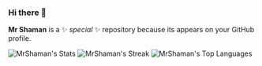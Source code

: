 ### Hi there 👋


**Mr Shaman** is a ✨ _special_ ✨ repository because its appears on your GitHub profile.

![MrShaman's Stats](https://github-readme-stats.vercel.app/api?username=mrshaman93&theme=dark&show_icons=true&hide_border=true&count_private=true)
![MrShaman's Streak](https://github-readme-streak-stats.herokuapp.com/?user=mrshaman93&theme=dark&hide_border=true)
![MrShaman's Top Languages](https://github-readme-stats.vercel.app/api/top-langs/?username=mrshaman93&theme=dark&show_icons=true&hide_border=true&layout=compact)
<!--
Here are some ideas to get you started:

- 🔭 I’m currently working on ...
- 🌱 I’m currently learning ...
- 👯 I’m looking to collaborate on ...
- 🤔 I’m looking for help with ...
- 💬 Ask me about ...
- 📫 How to reach me: ...
- 😄 Pronouns: ...
- ⚡ Fun fact: ...
-->
